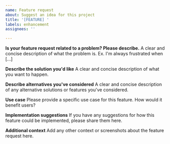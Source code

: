 ```yaml
---
name: Feature request
about: Suggest an idea for this project
title: '[FEATURE] '
labels: enhancement
assignees: ''

---
```


**Is your feature request related to a problem? Please describe.**
A clear and concise description of what the problem is. Ex. I'm always frustrated when [...]

**Describe the solution you'd like**
A clear and concise description of what you want to happen.

**Describe alternatives you've considered**
A clear and concise description of any alternative solutions or features you've considered.

**Use case**
Please provide a specific use case for this feature. How would it benefit users?

**Implementation suggestions**
If you have any suggestions for how this feature could be implemented, please share them here.

**Additional context**
Add any other context or screenshots about the feature request here. 